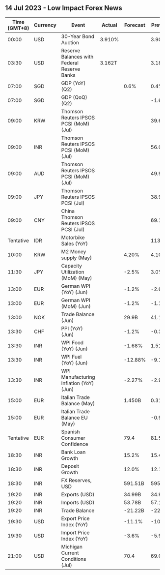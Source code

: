 ## 14 Jul 2023 - Low Impact Forex News
| Time (GMT+8) | Currency | Event | Actual | Forecast | Previous |
|------|----------|-------|--------|----------|----------|
| 00:00 | USD | 30-Year Bond Auction | 3.910% |  | 3.908% |
| 03:30 | USD | Reserve Balances with Federal Reserve Banks | 3.162T |  | 3.180T |
| 07:00 | SGD | GDP (YoY) (Q2) |  | 0.6% | 0.4% |
| 07:00 | SGD | GDP (QoQ) (Q2) |  |  | -1.6% |
| 09:00 | KRW | Thomson Reuters IPSOS PCSI (MoM) (Jul) |  |  | 39.66 |
| 09:00 | INR | Thomson Reuters IPSOS PCSI (MoM) (Jul) |  |  | 56.02 |
| 09:00 | AUD | Thomson Reuters IPSOS PCSI (MoM) (Jul) |  |  | 49.94 |
| 09:00 | JPY | Thomson Reuters IPSOS PCSI (Jul) |  |  | 38.92 |
| 09:00 | CNY | China Thomson Reuters IPSOS PCSI (Jul) |  |  | 69.14 |
| Tentative | IDR | Motorbike Sales (YoY) |  |  | 113.40% |
| 10:00 | KRW | M2 Money supply (May) |  | 4.20% | 4.10% |
| 11:30 | JPY | Capacity Utilization (MoM) (May) |  | -2.5% | 3.0% |
| 13:00 | EUR | German WPI (YoY) (Jun) |  | -1.2% | -2.6% |
| 13:00 | EUR | German WPI (MoM) (Jun) |  | -1.2% | -1.1% |
| 13:00 | NOK | Trade Balance (Jun) |  | 29.9B | 41.1B |
| 13:30 | CHF | PPI (YoY) (Jun) |  | -1.2% | -0.3% |
| 13:30 | INR | WPI Food (YoY) (Jun) |  | -1.68% | 1.51% |
| 13:30 | INR | WPI Fuel (YoY) (Jun) |  | -12.88% | -9.17% |
| 13:30 | INR | WPI Manufacturing Inflation (YoY) (Jun) |  | -2.27% | -2.97% |
| 15:00 | EUR | Italian Trade Balance (May) |  | 1.450B | 0.318B |
| 15:00 | EUR | Italian Trade Balance EU (May) |  |  | -0.92B |
| Tentative | EUR | Spanish Consumer Confidence |  | 79.4 | 81.5 |
| 18:30 | INR | Bank Loan Growth |  | 15.2% | 15.4% |
| 18:30 | INR | Deposit Growth |  | 12.0% | 12.1% |
| 18:30 | INR | FX Reserves, USD |  | 591.51B | 595.05B |
| 19:20 | INR | Exports (USD) |  | 34.99B | 34.98B |
| 19:20 | INR | Imports (USD) |  | 53.78B | 57.10B |
| 19:20 | INR | Trade Balance |  | -21.22B | -22.12B |
| 19:30 | USD | Export Price Index (YoY) |  | -11.1% | -10.1% |
| 19:30 | USD | Import Price Index (YoY) |  | -3.6% | -5.9% |
| 21:00 | USD | Michigan Current Conditions (Jul) |  | 70.4 | 69.0 |
